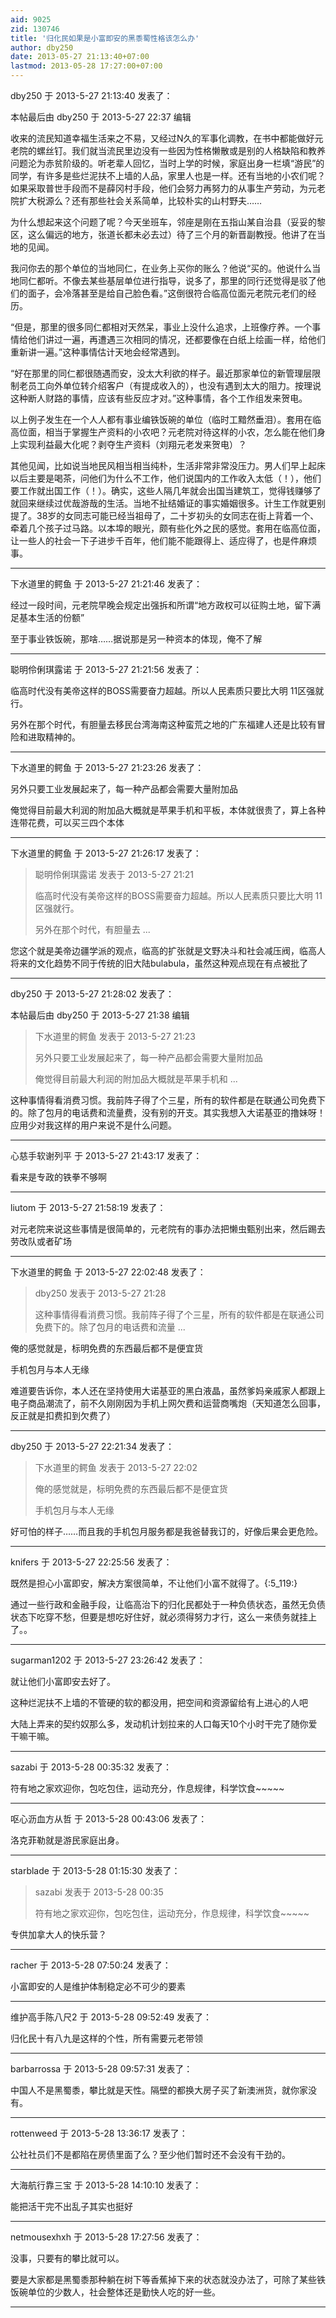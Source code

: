 ```yaml
---
aid: 9025
zid: 130746
title: '归化民如果是小富即安的黑黍蜀性格该怎么办'
author: dby250
date: 2013-05-27 21:13:40+07:00
lastmod: 2013-05-28 17:27:00+07:00
---
```


dby250 于 2013-5-27 21:13:40 发表了：

本帖最后由 dby250 于 2013-5-27 22:37 编辑 

收来的流民知道幸福生活来之不易，又经过N久的军事化调教，在书中都能做好元老院的螺丝钉。我们就当流民里边没有一些因为性格懒散或是别的人格缺陷和教养问题沦为赤贫阶级的。听老辈人回忆，当时上学的时候，家庭出身一栏填“游民”的同学，有许多是些烂泥扶不上墙的人品，家里人也是一样。还有当地的小农们呢？如果采取普世手段而不是薛冈村手段，他们会努力再努力的从事生产劳动，为元老院扩大税源么？还有那些社会关系简单，比较朴实的山村野夫……

为什么想起来这个问题了呢？今天坐班车，邻座是刚在五指山某自治县（妥妥的黎区，这么偏远的地方，张道长都未必去过）待了三个月的新晋副教授。他讲了在当地的见闻。

我问你去的那个单位的当地同仁，在业务上买你的账么？他说“买的。他说什么当地同仁都听。不像去某些基层单位进行指导，说多了，那里的同行还觉得是驳了他们的面子，会冷落甚至是给自己脸色看。”这倒很符合临高位面元老院元老们的经历。

“但是，那里的很多同仁都相对天然呆，事业上没什么追求，上班像疗养。一个事情给他们讲过一遍，再遭遇三次相同的情况，还都要像在白纸上绘画一样，给他们重新讲一遍。”这种事情估计天地会经常遇到。

“好在那里的同仁都很随遇而安，没太大利欲的样子。最近那家单位的新管理层限制老员工向外单位转介绍客户（有提成收入的），也没有遇到太大的阻力。按理说这种断人财路的事情，应该有些反应才对。”这种事情，各个工作组发来贺电。

以上例子发生在一个人人都有事业编铁饭碗的单位（临时工黯然垂泪）。套用在临高位面，相当于掌握生产资料的小农吧？元老院对待这样的小农，怎么能在他们身上实现利益最大化呢？剥夺生产资料（刘翔元老发来贺电）？

其他见闻，比如说当地民风相当相当纯朴，生活非常非常没压力。男人们早上起床以后主要是喝茶，问他们为什么不工作，他们说国内的工作收入太低（！），他们要工作就出国工作（！）。确实，这些人隔几年就会出国当建筑工，觉得钱赚够了就回来继续过优哉游哉的生活。当地不扯结婚证的事实婚姻很多。计生工作就更别提了。38岁的女同志可能已经当祖母了，二十岁初头的女同志在街上背着一个、牵着几个孩子过马路。以本埠的眼光，颇有些化外之民的感觉。套用在临高位面，让一些人的社会一下子进步千百年，他们能不能跟得上、适应得了，也是件麻烦事。

---------

下水道里的鳄鱼 于 2013-5-27 21:21:46 发表了：

经过一段时间，元老院早晚会规定出强拆和所谓“地方政权可以征购土地，留下满足基本生活的份额”

至于事业铁饭碗，那啥……据说那是另一种资本的体现，俺不了解

---------

聪明伶俐琪露诺 于 2013-5-27 21:21:56 发表了：

临高时代没有美帝这样的BOSS需要奋力超越。所以人民素质只要比大明 11区强就行。

另外在那个时代，有胆量去移民台湾海南这种蛮荒之地的广东福建人还是比较有冒险和进取精神的。

---------

下水道里的鳄鱼 于 2013-5-27 21:23:26 发表了：

另外只要工业发展起来了，每一种产品都会需要大量附加品

俺觉得目前最大利润的附加品大概就是苹果手机和平板，本体就很贵了，算上各种连带花费，可以买三四个本体

---------

下水道里的鳄鱼 于 2013-5-27 21:26:17 发表了：

> 聪明伶俐琪露诺 发表于 2013-5-27 21:21
> 
> 临高时代没有美帝这样的BOSS需要奋力超越。所以人民素质只要比大明 11区强就行。
> 
> 另外在那个时代，有胆量去 ...



您这个就是美帝边疆学派的观点，临高的扩张就是文野决斗和社会减压阀，临高人将来的文化趋势不同于传统的旧大陆bulabula，虽然这种观点现在有点被批了

---------

dby250 于 2013-5-27 21:28:02 发表了：

本帖最后由 dby250 于 2013-5-27 21:38 编辑 


> 
> 下水道里的鳄鱼 发表于 2013-5-27 21:23
> 
> 另外只要工业发展起来了，每一种产品都会需要大量附加品
> 
> 俺觉得目前最大利润的附加品大概就是苹果手机和 ...



这种事情得看消费习惯。我前阵子得了个三星，所有的软件都是在联通公司免费下的。除了包月的电话费和流量费，没有别的开支。其实我想入大诺基亚的撸妹呀！应用少对我这样的用户来说不是什么问题。

---------

心慈手软谢列平 于 2013-5-27 21:43:17 发表了：

看来是专政的铁拳不够啊

---------

liutom 于 2013-5-27 21:58:19 发表了：

对元老院来说这些事情是很简单的，元老院有的事办法把懒虫甄别出来，然后踢去劳改队或者矿场

---------

下水道里的鳄鱼 于 2013-5-27 22:02:48 发表了：

> dby250 发表于 2013-5-27 21:28
> 
> 这种事情得看消费习惯。我前阵子得了个三星，所有的软件都是在联通公司免费下的。除了包月的电话费和流量 ...



俺的感觉就是，标明免费的东西最后都不是便宜货

手机包月与本人无缘

难道要告诉你，本人还在坚持使用大诺基亚的黑白液晶，虽然爹妈亲戚家人都跟上电子商品潮流了，前不久刚刚因为手机上网欠费和运营商嘴炮（天知道怎么回事，反正就是扣费扣到欠费了）

---------

dby250 于 2013-5-27 22:21:34 发表了：

> 下水道里的鳄鱼 发表于 2013-5-27 22:02
> 
> 俺的感觉就是，标明免费的东西最后都不是便宜货
> 
> 手机包月与本人无缘



好可怕的样子……而且我的手机包月服务都是我爸替我订的，好像后果会更危险。

---------

knifers 于 2013-5-27 22:25:56 发表了：

既然是担心小富即安，解决方案很简单，不让他们小富不就得了。{:5\_119:}

通过一些行政和金融手段，让临高治下的归化民都处于一种负债状态，虽然无负债状态下吃穿不愁，但要是想吃好住好，就必须得努力才行，这么一来债务就挂上了。。

---------

sugarman1202 于 2013-5-27 23:26:42 发表了：

就让他们小富即安去好了。

这种烂泥扶不上墙的不管硬的软的都没用，把空间和资源留给有上进心的人吧

大陆上弄来的契约奴那么多，发动机计划拉来的人口每天10个小时干完了随你爱干嘛干嘛。

---------

sazabi 于 2013-5-28 00:35:32 发表了：

符有地之家欢迎你，包吃包住，运动充分，作息规律，科学饮食~~~~~

---------

呕心沥血方从哲 于 2013-5-28 00:43:06 发表了：

洛克菲勒就是游民家庭出身。

---------

starblade 于 2013-5-28 01:15:30 发表了：

> sazabi 发表于 2013-5-28 00:35
> 
> 符有地之家欢迎你，包吃包住，运动充分，作息规律，科学饮食~~~~~



专供加拿大人的快乐营？

---------

racher 于 2013-5-28 07:50:24 发表了：

小富即安的人是维护体制稳定必不可少的要素

---------

维护高手陈八尺2 于 2013-5-28 09:52:49 发表了：

归化民十有八九是这样的个性，所有需要元老带领

---------

barbarrossa 于 2013-5-28 09:57:31 发表了：

中国人不是黑蜀黍，攀比就是天性。隔壁的都换大房子买了新澳洲货，就你家没有。

---------

rottenweed 于 2013-5-28 13:36:17 发表了：

公社社员们不是都陷在房债里面了么？至少他们暂时还不会没有干劲的。

---------

大海航行靠三宝 于 2013-5-28 14:10:10 发表了：

能把活干完不出乱子其实也挺好

---------

netmousexhxh 于 2013-5-28 17:27:56 发表了：

没事，只要有的攀比就可以。

要是大家都是黑蜀黍那种躺在树下等香蕉掉下来的状态就没办法了，可除了某些铁饭碗单位的少数人，社会整体还是勤快人吃的好一些。

---------


